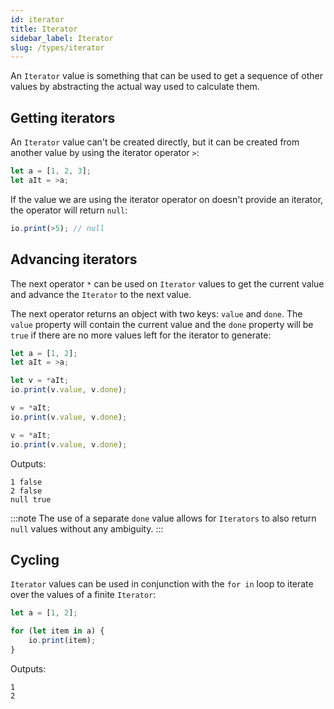 ```yaml
---
id: iterator
title: Iterator
sidebar_label: Iterator
slug: /types/iterator
---
```


An `Iterator` value is something that can be used to get a sequence of other values by abstracting the actual way used to calculate them.

## Getting iterators

An `Iterator` value can't be created directly, but it can be created from another value by using the iterator operator `>`:

```js
let a = [1, 2, 3];
let aIt = >a;
```

If the value we are using the iterator operator on doesn't provide an iterator, the operator will return `null`:

```js
io.print(>5); // null
```

## Advancing iterators

The next operator `*` can be used on `Iterator` values to get the current value and advance the `Iterator` to the next value.

The next operator returns an object with two keys: `value` and `done`. The `value` property will contain the current value and the `done` property will be `true` if there are no more values left for the iterator to generate:

```js
let a = [1, 2];
let aIt = >a;

let v = *aIt;
io.print(v.value, v.done);

v = *aIt;
io.print(v.value, v.done);

v = *aIt;
io.print(v.value, v.done);
```

Outputs:

```
1 false
2 false
null true
```

:::note
The use of a separate `done` value allows for `Iterators` to also return `null` values without any ambiguity.
:::

## Cycling

`Iterator` values can be used in conjunction with the `for in` loop to iterate over the values of a finite `Iterator`:

```js
let a = [1, 2];

for (let item in a) {
    io.print(item);
}
```

Outputs:
```
1
2
```